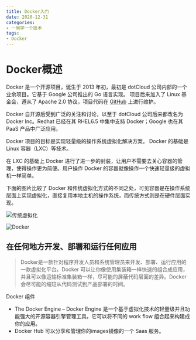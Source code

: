 ```yaml
---
title: Docker入门
date: 2020-12-31
categories:
- 一周学一个技术
tags:
- Docker
---
```


# Docker概述

Docker 是一个开源项目，诞生于 2013 年初，最初是 dotCloud 公司内部的一个业余项目。它基于 Google 公司推出的 Go 语言实现。 项目后来加入了 Linux 基金会，遵从了 Apache 2.0 协议，项目代码在 [GitHub](https://github.com/docker/docker) 上进行维护。

Docker 自开源后受到广泛的关注和讨论，以至于 dotCloud 公司后来都改名为 Docker Inc。Redhat 已经在其 RHEL6.5 中集中支持 Docker；Google 也在其 PaaS 产品中广泛应用。

Docker 项目的目标是实现轻量级的操作系统虚拟化解决方案。 Docker 的基础是 Linux 容器（LXC）等技术。

在 LXC 的基础上 Docker 进行了进一步的封装，让用户不需要去关心容器的管理，使得操作更为简便。用户操作 Docker 的容器就像操作一个快速轻量级的虚拟机一样简单。

下面的图片比较了 Docker 和传统虚拟化方式的不同之处，可见容器是在操作系统层面上实现虚拟化，直接复用本地主机的操作系统，而传统方式则是在硬件层面实现。

![传统虚拟化](https://images.shiguangping.com//imgs/20201231130316.png)

![Docker](https://images.shiguangping.com//imgs/20201231130325.png)

## 在任何地方开发、部署和运行任何应用

> Docker是一款针对程序开发人员和系统管理员来开发、部署、运行应用的一款虚拟化平台。Docker 可以让你像使用集装箱一样快速的组合成应用，并且可以像运输标准集装箱一样，尽可能的屏蔽代码层面的差异。Docker 会尽可能的缩短从代码测试到产品部署的时间。

Docker 组件

- The Docker Engine – Docker Engine 是一个基于虚拟化技术的轻量级并且功能强大的开源容器引擎管理工具。它可以将不同的 work flow 组合起来构建成你的应用。
- Docker Hub 可以分享和管理你的images镜像的一个 Saas 服务。